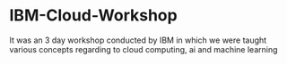 # IBM-Cloud-Workshop
It was an 3 day workshop conducted by IBM in which we were taught various concepts regarding to cloud computing, ai and machine learning
